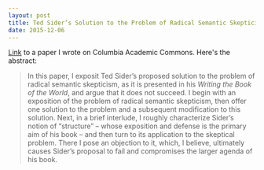 ```yaml
---
layout: post
title: Ted Sider’s Solution to the Problem of Radical Semantic Skepticism
date: 2015-12-06
---
```

<a href="http://dx.doi.org/10.7916/D8RV0N61">Link</a> to a paper I wrote on Columbia Academic Commons. Here's the abstract:

>In this paper, I exposit Ted Sider’s proposed solution to the problem of radical semantic skepticism, as it is presented in his *Writing the Book of the World*, and argue that it does not succeed. I begin with an exposition of the problem of radical semantic skepticism, then offer one solution to the problem and a subsequent modification to this solution. Next, in a brief interlude, I roughly characterize Sider’s notion of “structure” – whose exposition and defense is the primary aim of his book – and then turn to its application to the skeptical problem. There I pose an objection to it, which, I believe, ultimately causes Sider’s proposal to fail and compromises the larger agenda of his book.
